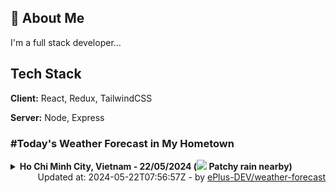 ## 🚀 About Me
I'm a full stack developer...


## Tech Stack

**Client:** React, Redux, TailwindCSS

**Server:** Node, Express

### #Today's Weather Forecast in My Hometown



<details>
    <summary><b>Ho Chi Minh City, Vietnam - 22/05/2024 (<img src="https://cdn.weatherapi.com/weather/64x64/day/176.png" /> Patchy rain nearby)</b>
    </summary>

    
<table>
    <tr>
        <th>Hour</th>
        <td>00:00</td><td>01:00</td><td>02:00</td><td>03:00</td><td>04:00</td><td>05:00</td><td>06:00</td><td>07:00</td><td>08:00</td><td>09:00</td><td>10:00</td><td>11:00</td><td>12:00</td><td>13:00</td><td>14:00</td><td>15:00</td><td>16:00</td><td>17:00</td><td>18:00</td><td>19:00</td><td>20:00</td><td>21:00</td><td>22:00</td><td>23:00</td>
    </tr>
    <tr>
        <th>Weather</th>
        <td><img src="https://cdn.weatherapi.com/weather/64x64/night/116.png"></img></td><td><img src="https://cdn.weatherapi.com/weather/64x64/night/176.png"></img></td><td><img src="https://cdn.weatherapi.com/weather/64x64/night/116.png"></img></td><td><img src="https://cdn.weatherapi.com/weather/64x64/night/116.png"></img></td><td><img src="https://cdn.weatherapi.com/weather/64x64/night/116.png"></img></td><td><img src="https://cdn.weatherapi.com/weather/64x64/night/116.png"></img></td><td><img src="https://cdn.weatherapi.com/weather/64x64/day/116.png"></img></td><td><img src="https://cdn.weatherapi.com/weather/64x64/day/116.png"></img></td><td><img src="https://cdn.weatherapi.com/weather/64x64/day/116.png"></img></td><td><img src="https://cdn.weatherapi.com/weather/64x64/day/116.png"></img></td><td><img src="https://cdn.weatherapi.com/weather/64x64/day/176.png"></img></td><td><img src="https://cdn.weatherapi.com/weather/64x64/day/176.png"></img></td><td><img src="https://cdn.weatherapi.com/weather/64x64/day/119.png"></img></td><td><img src="https://cdn.weatherapi.com/weather/64x64/day/176.png"></img></td><td><img src="https://cdn.weatherapi.com/weather/64x64/day/122.png"></img></td><td><img src="https://cdn.weatherapi.com/weather/64x64/day/266.png"></img></td><td><img src="https://cdn.weatherapi.com/weather/64x64/day/176.png"></img></td><td><img src="https://cdn.weatherapi.com/weather/64x64/day/119.png"></img></td><td><img src="https://cdn.weatherapi.com/weather/64x64/day/176.png"></img></td><td><img src="https://cdn.weatherapi.com/weather/64x64/night/116.png"></img></td><td><img src="https://cdn.weatherapi.com/weather/64x64/night/116.png"></img></td><td><img src="https://cdn.weatherapi.com/weather/64x64/night/266.png"></img></td><td><img src="https://cdn.weatherapi.com/weather/64x64/night/116.png"></img></td><td><img src="https://cdn.weatherapi.com/weather/64x64/night/176.png"></img></td>
    </tr>
    <tr>
        <th>Condition</th>
        <td width="200px">Partly Cloudy </td><td width="200px">Patchy rain nearby</td><td width="200px">Partly Cloudy </td><td width="200px">Partly Cloudy </td><td width="200px">Partly Cloudy </td><td width="200px">Partly Cloudy </td><td width="200px">Partly Cloudy </td><td width="200px">Partly Cloudy </td><td width="200px">Partly Cloudy </td><td width="200px">Partly Cloudy </td><td width="200px">Patchy rain nearby</td><td width="200px">Patchy rain nearby</td><td width="200px">Cloudy </td><td width="200px">Patchy rain nearby</td><td width="200px">Overcast</td><td width="200px">Light drizzle</td><td width="200px">Patchy rain nearby</td><td width="200px">Cloudy </td><td width="200px">Patchy rain nearby</td><td width="200px">Partly Cloudy </td><td width="200px">Partly Cloudy </td><td width="200px">Light drizzle</td><td width="200px">Partly Cloudy </td><td width="200px">Patchy rain nearby</td>
    </tr>
    <tr>
        <th>Temperature</th>
        <td>28.6 °C</td><td>28.5 °C</td><td>28.2 °C</td><td>27.9 °C</td><td>27.6 °C</td><td>27.6 °C</td><td>27.7 °C</td><td>28.7 °C</td><td>30 °C</td><td>31.8 °C</td><td>33.8 °C</td><td>35.3 °C</td><td>36.2 °C</td><td>36.7 °C</td><td>30 °C</td><td>33.8 °C</td><td>32.4 °C</td><td>31.9 °C</td><td>31.3 °C</td><td>30.8 °C</td><td>30.5 °C</td><td>30 °C</td><td>29.8 °C</td><td>29.4 °C</td>
    </tr>
    <tr>
        <th>Wind</th>
        <td>3.6 kph</td><td>4.3 kph</td><td>4 kph</td><td>1.8 kph</td><td>2.5 kph</td><td>1.8 kph</td><td>2.5 kph</td><td>3.6 kph</td><td>4 kph</td><td>2.5 kph</td><td>0.4 kph</td><td>3.6 kph</td><td>5.8 kph</td><td>6.5 kph</td><td>3.6 kph</td><td>8.3 kph</td><td>9 kph</td><td>11.9 kph</td><td>12.2 kph</td><td>11.9 kph</td><td>11.5 kph</td><td>10.8 kph</td><td>11.2 kph</td><td>10.8 kph</td>
    </tr>
</table>

</details>

<div align="right">
    Updated at: 2024-05-22T07:56:57Z - by <a target="_blank"
        href="https://github.com/ePlus-DEV/weather-forecast">ePlus-DEV/weather-forecast</a>
</div>